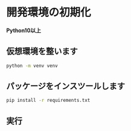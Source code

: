 # 開発環境の初期化

**Python10以上**

## 仮想環境を整います

```bash
python -m venv venv
```

## パッケージをインスツールします

```bash
pip install -r requirements.txt
```

## 実行

```bash

```